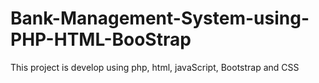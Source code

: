 # Bank-Management-System-using-PHP-HTML-BooStrap
This project is develop using php, html, javaScript, Bootstrap and CSS
